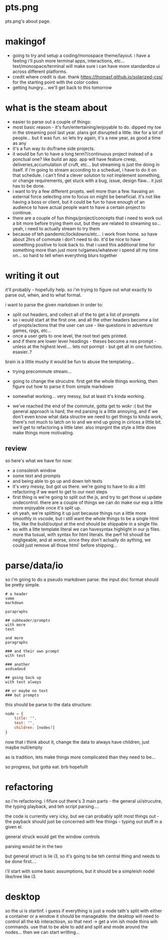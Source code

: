 # pts.png
pts.png's about page.

# makingof
- going to try and setup a coding/monospace theme/layout. i have a feeling i'll push more terminal apps, interactions, etc... text/monospace/terminal will make sure i can have more standardize ui across different platforms.
- credit where credit is due. thank https://thomasf.github.io/solarized-css/ for the starting point with the color codes
- getting hungry... we'll get back to this tomorrow


# what is the steam about
- easier to parse out a couple of things:
- most basic reason - it's fun/entertaining/enjoyable to do. dipped my toe in the streaming pool last year. plans got disrupted a little. like for a lot of people... but it was fun. so lets try again, it's a new year, as good a time as any
- it's a fun way to do/frame side projects. 
- it would be fun to have a long term?/continuous project instead of a ponctual one? like build an app. app will have feature creep, deliveries,accumulation of cruft, etc... but streaming is just the doing in itself. if i'm going to stream according to a scheduel, i have to do it on that schedule. i can't find a clever solution to not implement something, or change requirements, get stuck with a bug, issue, design flaw... it just has to be done.
- i want to try a few different projets. well more than a few. havaing an external force selecting one to focus on might be beneficial. it's not like having a boss or client, but it could be fun to have enough of an audience to have actual people want to have a certain project to continue.
- there are a couple of fun things/project/concepts that i need to work out a bit more before trying them out, but they are related to streaming so... yeah, i need to actually stream to try them
- because of teh pandemic/lockdowns/etc... i work from home. so have about 2hrs of commute i don't need to do. it'd be nice to have something positive to look back to. that i used this additional time for something more than just more tv/games/whatever i spend all my time on... so hard to tell when everythnig blurs together




# writing it out
it'll probably - hopefully help.
so i'm trying to figure out what exactly to parse out, when, and to what format.

i want to parse the given markdown in order to:
- split out headers, and collect all of the to get a list of prompts
- so i would start at the first one. and all the other headers become a list of propts/actions that the user can use - like questions in adventure games, rpgs, etc...
- once a user gets to one level, the root text gets printed. 
- and if there are lower lever headings  - theses become a nes prompt - unless at the highest level....
lets not pormpt - but get all in one functino. esasier..?

brain is a little mushy
it would be fun to abuse the templating...

- trying precommute stream...
- going to change the strucutre. first get the whole things working, then figure out how to parse it from simple markdown

- somewhat working... very messy, but at least it's kinda working. 
- we've reached the end of the commute, gotta get to wokr :( but the general approach is hard, the md parsing is a little annoying, and if we don't even know what data structre we need to get things to kinda work, there's not much to latch on to and we end up going in cirlces a little bit. we'll get to refactoring a little later. also imprgint the style a little does make things more motivating. 

## review
so here's what we have for now:
- a consoleish window
- some text and prompts
- and being able to go up and down teh texts
- it's very messy, but got us there. we're going to have to do a littl refactoring if we want to get to our next steps
- first thing is we're going to split out the js, and try to get those ui update undecontrol. there are a couple of things we can do make our exp a little more enjoyable once it's split up.
- oh yeah, we're splitting it up just because things run a little more smoothly in vscode, but i still want the whole things to be a single html file, like the build/output at the end should be shippable in a single file.
- so with a litte template literal we can havesyntax highlight in our js files. more tha tusual, with syntax for html literals. the perf hit shoudl be negligeable, and at worse, since they don't actually do aything, we could just remove all those html` before shipping...

# parse/data/io
so i'm going to do a pseudo markdown parse.
the input doc format should be pretty simple. 
```
# a header
some
markdown 

parapraphs

## subheader/prompts
with more
text 

and more 
paragraphs

### and their own prompt
with test

### another 
asdsadasd

## going back up
with test always

## or maybe no text
### but prompts
```

this should be parse to the data structure:
```js
node = {
    title: "",
    text: "",
    children: [nodes?]
}
```

now that i think about it, change the data to always have children, just maybe null/empty

as is tradition, lets make things more complicated than they need to be...

so progress, but gotta eat. brb
hopefullt

# refactoring
so i'm refactoring. i fifure out there's 3 main parts - the general ui/strucutre, the typing playback, and teh script parsing....

the code is currently very icky, but we can probably split most things out - the payback should just be concerned with few things - typing out stuff in a given el. 

general struck would get the window controls

parsing would tie in the two

but general struct is lie i3, so it's going to be teh central thing and needs to be done first....

i'll start with some basic assumptions, but it should be a simpleish nodel like/tree like i3.

# desktop
so the ui is startinf. i guess if everything is just a node tath's split with either a container or a window it should be manageable.
the desktop will need to control all the kb interactiosn, so that next -> get a vim ish mode thins wih commands.
use that to be able to add and split and mode around the nodes... then we can start writting...